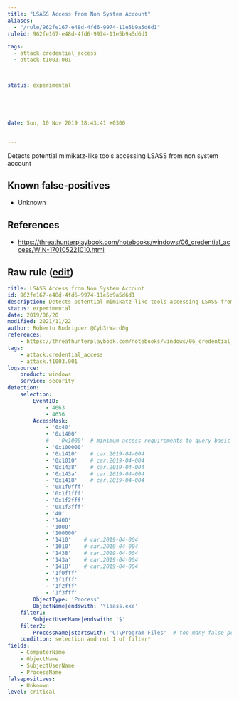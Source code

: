 ```yaml
---
title: "LSASS Access from Non System Account"
aliases:
  - "/rule/962fe167-e48d-4fd6-9974-11e5b9a5d6d1"
ruleid: 962fe167-e48d-4fd6-9974-11e5b9a5d6d1

tags:
  - attack.credential_access
  - attack.t1003.001



status: experimental





date: Sun, 10 Nov 2019 18:43:41 +0300


---
```


Detects potential mimikatz-like tools accessing LSASS from non system account

<!--more-->


## Known false-positives

* Unknown



## References

* https://threathunterplaybook.com/notebooks/windows/06_credential_access/WIN-170105221010.html


## Raw rule ([edit](https://github.com/SigmaHQ/sigma/edit/master/rules/windows/builtin/security/win_lsass_access_non_system_account.yml))
```yaml
title: LSASS Access from Non System Account
id: 962fe167-e48d-4fd6-9974-11e5b9a5d6d1
description: Detects potential mimikatz-like tools accessing LSASS from non system account
status: experimental
date: 2019/06/20
modified: 2021/11/22
author: Roberto Rodriguez @Cyb3rWard0g
references:
    - https://threathunterplaybook.com/notebooks/windows/06_credential_access/WIN-170105221010.html
tags:
    - attack.credential_access
    - attack.t1003.001
logsource:
    product: windows
    service: security
detection:
    selection:
        EventID:
            - 4663
            - 4656
        AccessMask:
            - '0x40'
            - '0x1400'
            # - '0x1000'  # minimum access requirements to query basic info from service
            - '0x100000'
            - '0x1410'    # car.2019-04-004
            - '0x1010'    # car.2019-04-004
            - '0x1438'    # car.2019-04-004
            - '0x143a'    # car.2019-04-004
            - '0x1418'    # car.2019-04-004
            - '0x1f0fff'
            - '0x1f1fff'
            - '0x1f2fff'
            - '0x1f3fff'
            - '40'
            - '1400'
            - '1000'
            - '100000'
            - '1410'    # car.2019-04-004
            - '1010'    # car.2019-04-004
            - '1438'    # car.2019-04-004
            - '143a'    # car.2019-04-004
            - '1418'    # car.2019-04-004
            - '1f0fff'
            - '1f1fff'
            - '1f2fff'
            - '1f3fff'
        ObjectType: 'Process'
        ObjectName|endswith: '\lsass.exe'
    filter1:
        SubjectUserName|endswith: '$'
    filter2:
        ProcessName|startswith: 'C:\Program Files'  # too many false positives with legitimate AV and EDR solutions    
    condition: selection and not 1 of filter*
fields:
    - ComputerName
    - ObjectName
    - SubjectUserName
    - ProcessName
falsepositives:
    - Unknown
level: critical

```
